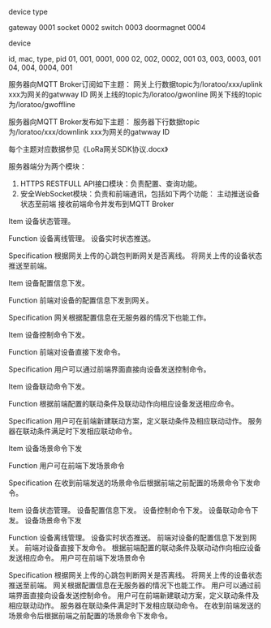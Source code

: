 device type

gateway    0001
socket     0002
switch     0003
doormagnet 0004

device

id, mac, type, pid
01, 001, 0001, 000
02, 002, 0002, 001
03, 003, 0003, 001
04, 004, 0004, 001

服务器向MQTT Broker订阅如下主题：
网关上行数据topic为/loratoo/xxx/uplink  xxx为网关的gatwway ID
网关上线的topic为/loratoo/gwonline
网关下线的topic为/loratoo/gwoffline

服务器向MQTT Broker发布如下主题：
服务器下行数据topic为/loratoo/xxx/downlink xxx为网关的gatwway ID

每个主题对应数据参见《LoRa网关SDK协议.docx》

服务器端分为两个模块：
1. HTTPS RESTFULL API接口模块：负责配置、查询功能。
2. 安全WebSocket模块：负责和前端通讯，包括如下两个功能：
   主动推送设备状态至前端
   接收前端命令并发布到MQTT Broker

Item
设备状态管理。

Function
设备离线管理。
设备实时状态推送。

Specification
根据网关上传的心跳包判断网关是否离线。
将网关上传的设备状态推送至前端。

Item
设备配置信息下发。

Function
前端对设备的配置信息下发到网关。

Specification
网关根据配置信息在无服务器的情况下也能工作。

Item
设备控制命令下发。

Function
前端对设备直接下发命令。

Specification
用户可以通过前端界面直接向设备发送控制命令。

Item
设备联动命令下发。

Function
根据前端配置的联动条件及联动动作向相应设备发送相应命令。

Specification
用户可在前端新建联动方案，定义联动条件及相应联动动作。
服务器在联动条件满足时下发相应联动命令。

Item
设备场景命令下发

Function
用户可在前端下发场景命令

Specification
在收到前端发送的场景命令后根据前端之前配置的场景命令下发命令。

Item
设备状态管理。
设备配置信息下发。
设备控制命令下发。
设备联动命令下发。
设备场景命令下发

Function
设备离线管理。
设备实时状态推送。
前端对设备的配置信息下发到网关。
前端对设备直接下发命令。
根据前端配置的联动条件及联动动作向相应设备发送相应命令。
用户可在前端下发场景命令

Specification
根据网关上传的心跳包判断网关是否离线。
将网关上传的设备状态推送至前端。
网关根据配置信息在无服务器的情况下也能工作。
用户可以通过前端界面直接向设备发送控制命令。
用户可在前端新建联动方案，定义联动条件及相应联动动作。
服务器在联动条件满足时下发相应联动命令。
在收到前端发送的场景命令后根据前端之前配置的场景命令下发命令。
